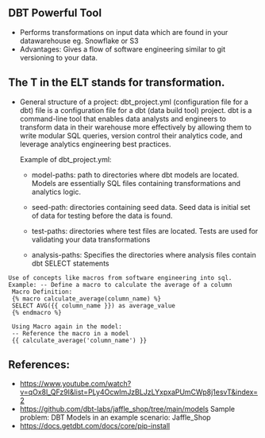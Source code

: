 ## DBT Powerful Tool
   * Performs transformations on input data which are found in your datawarehouse
     eg. Snowflake or S3
   * Advantages: Gives a flow of software engineering similar to git versioning
     to your data. 

## The T in the ELT stands for transformation.
   * General structure of a project: 
     dbt_project.yml (configuration file for a dbt)
     file is a configuration file for a dbt 
     (data build tool) project. 
     dbt is a command-line tool that enables data analysts 
     and engineers to transform data in their warehouse more 
     effectively by allowing them to write modular SQL queries, 
     version control their analytics code, and leverage analytics 
     engineering best practices.

     Example of dbt_project.yml:
     * model-paths: path to directories where dbt models
     are located. Models are essentially SQL files containing
     transformations and analytics logic. 
     
     * seed-path: directories containing seed data. Seed data is
     initial set of data for testing before the data is found.
     
      * test-paths: directories where test files are located. Tests
      are used for validating your data transformations
     
      * analysis-paths: Specifies the directories where
        analysis files contain dbt SELECT statements

    Use of concepts like macros from software engineering into sql.
    Example: -- Define a macro to calculate the average of a column
     Macro Definition:
     {% macro calculate_average(column_name) %}
     SELECT AVG({{ column_name }}) as average_value
     {% endmacro %}
     
     Using Macro again in the model:
     -- Reference the macro in a model
     {{ calculate_average('column_name') }}

## References: 
   * https://www.youtube.com/watch?v=qOx8l_QFz9I&list=PLy4OcwImJzBLJzLYxpxaPUmCWp8j1esvT&index=2
   * https://github.com/dbt-labs/jaffle_shop/tree/main/models
      Sample problem: DBT Models in an example scenario: Jaffle_Shop
   * https://docs.getdbt.com/docs/core/pip-install